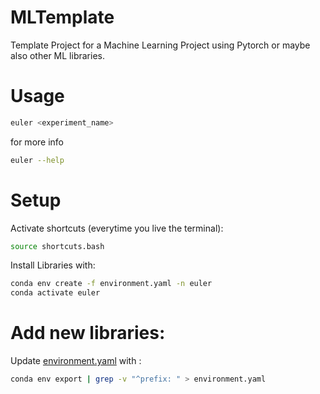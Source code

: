 # MLTemplate

Template Project for a Machine Learning Project using Pytorch or maybe also other ML libraries.

# Usage

```bash
euler <experiment_name>
```

for more info

```bash
euler --help
```

# Setup

Activate shortcuts (everytime you live the terminal):

```bash
source shortcuts.bash
```

Install Libraries with:

```bash
conda env create -f environment.yaml -n euler
conda activate euler
```

# Add new libraries:

Update [environment.yaml](environment.yaml) with :

```bash
conda env export | grep -v "^prefix: " > environment.yaml
```

